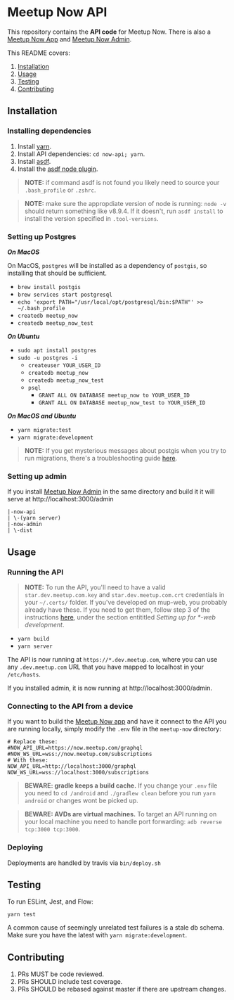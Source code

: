 # Meetup Now API

This repository contains the **API code** for Meetup Now. There is also a [Meetup Now App](https://github.com/meetup/now-mobile) and [Meetup Now Admin](https://github.com/meetup/now-admin).

This README covers: 
1. [Installation](https://github.com/meetup/now-api#installation)
1. [Usage](https://github.com/meetup/now-api#usage)
1. [Testing](https://github.com/meetup/now-api#testing)
1. [Contributing](https://github.com/meetup/now-api#contributing)


## Installation

### Installing dependencies

1. Install [yarn](https://yarnpkg.com/en/docs/install#mac-stable).
1. Install API dependencies: `cd now-api; yarn`. 
1. Install [asdf](https://github.com/asdf-vm/asdf).
1. Install the [asdf node plugin](https://github.com/asdf-vm/asdf-nodejs).

> **NOTE:** if command asdf is not found you likely need to source your `.bash_profile` or `.zshrc`.

> **NOTE:** make sure the appropdiate version of node is running: `node -v` should return something like v8.9.4. If it doesn't, run `asdf install` to install the version specified in `.tool-versions`. 

### Setting up Postgres

_**On MacOS**_

On MacOS, `postgres` will be installed as a dependency of `postgis`, so installing that should be sufficient.

- `brew install postgis`
- `brew services start postgresql`
- `echo 'export PATH="/usr/local/opt/postgresql/bin:$PATH"' >> ~/.bash_profile`
- `createdb meetup_now`
- `createdb meetup_now_test`

_**On Ubuntu**_
- `sudo apt install postgres`
- `sudo -u postgres -i`
  - `createuser YOUR_USER_ID`
  - `createdb meetup_now`
  - `createdb meetup_now_test`
  - `psql`
    - `GRANT ALL ON DATABASE meetup_now to YOUR_USER_ID`
    - `GRANT ALL ON DATABASE meetup_now_test to YOUR_USER_ID`

_**On MacOS and Ubuntu**_
- `yarn migrate:test`
- `yarn migrate:development`

> **NOTE:** If you get mysterious messages about postgis when you try to run migrations, there's a troubleshooting guide [here]().

### Setting up admin

If you install [Meetup Now Admin](https://github.com/meetup/now-admin) in the same directory and build it it will serve at http://localhost:3000/admin

```
|-now-api
| \-(yarn server)
|-now-admin
| \-dist
```

## Usage

### Running the API

> **NOTE:** To run the API, you'll need to have a valid `star.dev.meetup.com.key` and `star.dev.meetup.com.crt` credentials in your `~/.certs/` folder. If you've developed on mup-web, you probably already have these. If you need to get them, follow step 3 of the instructions [here](https://meetup.atlassian.net/wiki/spaces/WEG/pages/237732138/Setup+for+Meetup+Web+Platform+mup-web+pro-web+development), under the section entititled _Setting up for *-web development_.

- `yarn build`
- `yarn server`

The API is now running at `https://*.dev.meetup.com`, where you can use any `.dev.meetup.com` URL that you have mapped to localhost in your `/etc/hosts`.

If you installed admin, it is now running at http://localhost:3000/admin.

### Connecting to the API from a device

If you want to build the [Meetup Now app](https://github.com/meetup/now-mobile/blob/master/README.md#usage) and have it connect to the API you are running locally, simply modify the `.env` file in the `meetup-now` directory: 

```
# Replace these:
#NOW_API_URL=https://now.meetup.com/graphql
#NOW_WS_URL=wss://now.meetup.com/subscriptions
# With these:
NOW_API_URL=http://localhost:3000/graphql
NOW_WS_URL=wss://localhost:3000/subscriptions
```

> **BEWARE: gradle keeps a build cache.** If you change your `.env` file you need to `cd /android` and `./gradlew clean` before you run `yarn android` or changes wont be picked up.

> **BEWARE: AVDs are virtual machines.** To target an API running on your local machine you need to handle port forwarding: `adb reverse tcp:3000 tcp:3000`.

### Deploying

Deployments are handled by travis via `bin/deploy.sh`

## Testing

To run ESLint, Jest, and Flow:

`yarn test`

A common cause of seemingly unrelated test failures is a stale db schema. Make sure you have the latest with `yarn migrate:development`.

## Contributing

1. PRs MUST be code reviewed.
1. PRs SHOULD include test coverage.
1. PRs SHOULD be rebased against master if there are upstream changes.
